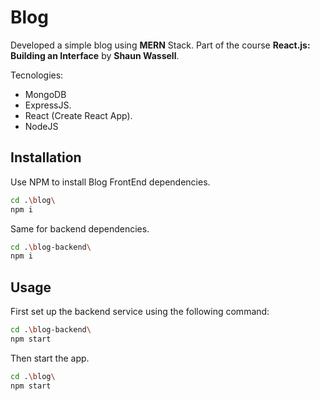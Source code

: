 # Blog

Developed a simple blog using **MERN** Stack. Part of the course **React.js: Building an Interface** by **Shaun Wassell**.


Tecnologies:

* MongoDB
* ExpressJS.
* React (Create React App).
* NodeJS


## Installation

Use NPM to install Blog FrontEnd dependencies.

```bash
cd .\blog\
npm i
```

Same for backend dependencies.

```bash
cd .\blog-backend\
npm i
```

## Usage

First set up the backend service using the following command:

```bash
cd .\blog-backend\
npm start
```

Then start the app.

```bash
cd .\blog\
npm start
```



